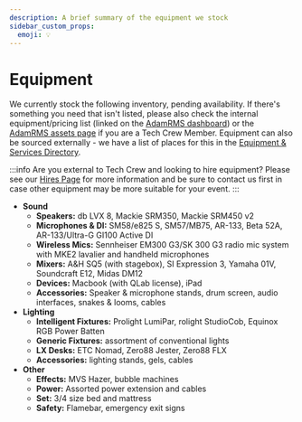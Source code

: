 ```yaml
---
description: A brief summary of the equipment we stock
sidebar_custom_props:
  emoji: 💡
---
```

# Equipment

We currently stock the following inventory, pending availability. If there's something you need that isn't listed, 
please also check the internal equipment/pricing list (linked on the
[AdamRMS dashboard](https://dash.adam-rms.com/cms/?p=25)) or the
[AdamRMS assets page](https://dash.adam-rms.com/assets.php) if you are a Tech Crew Member. Equipment can also be
sourced externally - we have a list of places for this in the
[Equipment & Services Directory](/wiki/resources/equipment-directory).

:::info
Are you external to Tech Crew and looking to hire equipment? Please see our [Hires Page](/hires) for more information
and be sure to contact us first in case other equipment may be more suitable for your event.
:::


* **Sound**
    * **Speakers:** db LVX 8, Mackie SRM350, Mackie SRM450 v2
    * **Microphones & DI:** SM58/e825 S, SM57/MB75, AR-133, Beta 52A, AR-133/Ultra-G GI100 Active DI
    * **Wireless Mics:** Sennheiser EM300 G3/SK 300 G3 radio mic system with MKE2 lavalier and handheld microphones
    * **Mixers:** A&H SQ5 (with stagebox), SI Expression 3, Yamaha 01V, Soundcraft E12, Midas DM12
    * **Devices:** Macbook (with QLab license), iPad
    * **Accessories:** Speaker & microphone stands, drum screen, audio interfaces, snakes & looms, cables
* **Lighting**
    * **Intelligent Fixtures:** Prolight LumiPar, rolight StudioCob, Equinox RGB Power Batten
    * **Generic Fixtures:** assortment of conventional lights
    * **LX Desks:** ETC Nomad, Zero88 Jester, Zero88 FLX
    * **Accessories:** lighting stands, gels, cables
* **Other**
    * **Effects:** MVS Hazer, bubble machines
    * **Power:** Assorted power extension and cables
    * **Set:** 3/4 size bed and mattress
    * **Safety:** Flamebar, emergency exit signs
